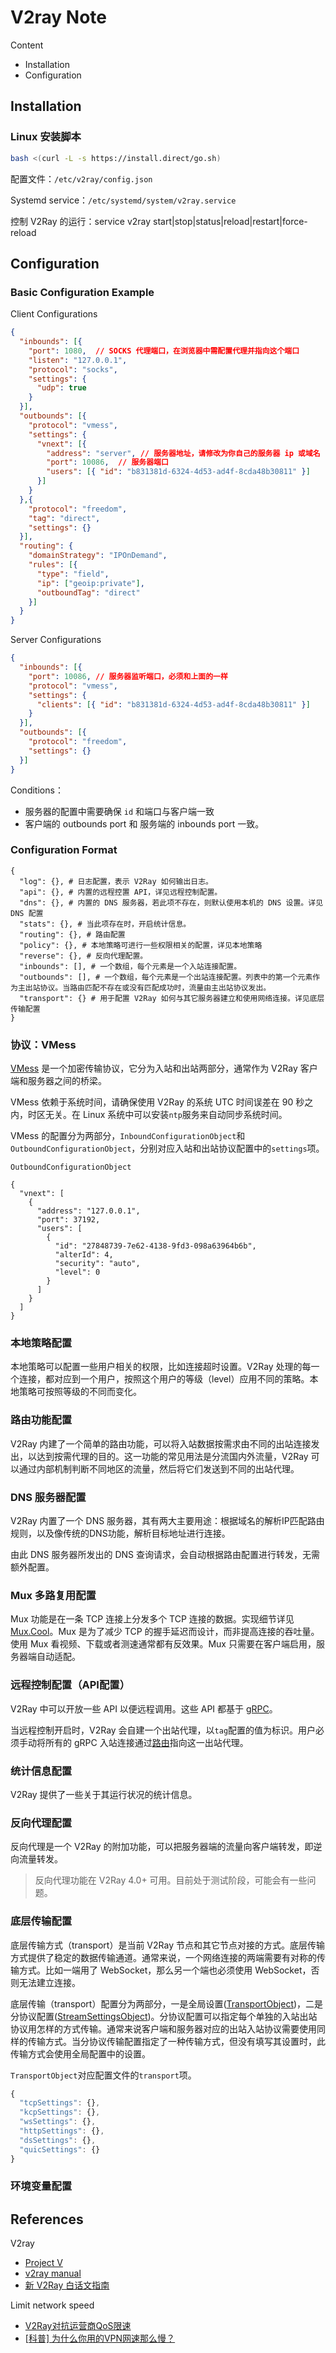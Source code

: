 # V2ray Note

Content

- Installation
- Configuration

## Installation

### Linux 安装脚本

```bash
bash <(curl -L -s https://install.direct/go.sh)
```

配置文件：`/etc/v2ray/config.json`

Systemd service：`/etc/systemd/system/v2ray.service`

控制 V2Ray 的运行：service v2ray start|stop|status|reload|restart|force-reload 

## Configuration

### Basic Configuration Example

Client Configurations

```json
{
  "inbounds": [{
    "port": 1080,  // SOCKS 代理端口，在浏览器中需配置代理并指向这个端口
    "listen": "127.0.0.1",
    "protocol": "socks",
    "settings": {
      "udp": true
    }
  }],
  "outbounds": [{
    "protocol": "vmess",
    "settings": {
      "vnext": [{
        "address": "server", // 服务器地址，请修改为你自己的服务器 ip 或域名
        "port": 10086,  // 服务器端口
        "users": [{ "id": "b831381d-6324-4d53-ad4f-8cda48b30811" }]
      }]
    }
  },{
    "protocol": "freedom",
    "tag": "direct",
    "settings": {}
  }],
  "routing": {
    "domainStrategy": "IPOnDemand",
    "rules": [{
      "type": "field",
      "ip": ["geoip:private"],
      "outboundTag": "direct"
    }]
  }
}
```



Server Configurations

```json
{
  "inbounds": [{
    "port": 10086, // 服务器监听端口，必须和上面的一样
    "protocol": "vmess",
    "settings": {
      "clients": [{ "id": "b831381d-6324-4d53-ad4f-8cda48b30811" }]
    }
  }],
  "outbounds": [{
    "protocol": "freedom",
    "settings": {}
  }]
}
```

Conditions：

- 服务器的配置中需要确保 `id` 和端口与客户端一致
- 客户端的 outbounds port 和 服务端的 inbounds port 一致。 

### Configuration Format

```
{
  "log": {}, # 日志配置，表示 V2Ray 如何输出日志。
  "api": {}, # 内置的远程控置 API，详见远程控制配置。
  "dns": {}, # 内置的 DNS 服务器，若此项不存在，则默认使用本机的 DNS 设置。详见DNS 配置
  "stats": {}, # 当此项存在时，开启统计信息。
  "routing": {}, # 路由配置
  "policy": {}, # 本地策略可进行一些权限相关的配置，详见本地策略
  "reverse": {}, # 反向代理配置。
  "inbounds": [], # 一个数组，每个元素是一个入站连接配置。
  "outbounds": [], # 一个数组，每个元素是一个出站连接配置。列表中的第一个元素作为主出站协议。当路由匹配不存在或没有匹配成功时，流量由主出站协议发出。
  "transport": {} # 用于配置 V2Ray 如何与其它服务器建立和使用网络连接。详见底层传输配置
}
```

### 协议：VMess

[VMess](https://v2ray.com/developer/protocols/vmess.html) 是一个加密传输协议，它分为入站和出站两部分，通常作为 V2Ray 客户端和服务器之间的桥梁。

VMess 依赖于系统时间，请确保使用 V2Ray 的系统 UTC 时间误差在 90 秒之内，时区无关。在 Linux 系统中可以安装`ntp`服务来自动同步系统时间。

VMess 的配置分为两部分，`InboundConfigurationObject`和`OutboundConfigurationObject`，分别对应入站和出站协议配置中的`settings`项。

`OutboundConfigurationObject`

```
{
  "vnext": [
    {
      "address": "127.0.0.1",
      "port": 37192,
      "users": [
        {
          "id": "27848739-7e62-4138-9fd3-098a63964b6b",
          "alterId": 4,
          "security": "auto",
          "level": 0
        }
      ]
    }
  ]
}
```

### 本地策略配置

本地策略可以配置一些用户相关的权限，比如连接超时设置。V2Ray 处理的每一个连接，都对应到一个用户，按照这个用户的等级（level）应用不同的策略。本地策略可按照等级的不同而变化。

### 路由功能配置

V2Ray 内建了一个简单的路由功能，可以将入站数据按需求由不同的出站连接发出，以达到按需代理的目的。这一功能的常见用法是分流国内外流量，V2Ray 可以通过内部机制判断不同地区的流量，然后将它们发送到不同的出站代理。

### DNS 服务器配置

V2Ray 内置了一个 DNS 服务器，其有两大主要用途：根据域名的解析IP匹配路由规则，以及像传统的DNS功能，解析目标地址进行连接。

由此 DNS 服务器所发出的 DNS 查询请求，会自动根据路由配置进行转发，无需额外配置。

### Mux 多路复用配置

Mux 功能是在一条 TCP 连接上分发多个 TCP 连接的数据。实现细节详见[Mux.Cool](https://v2ray.com/developer/protocols/muxcool.html)。Mux 是为了减少 TCP 的握手延迟而设计，而非提高连接的吞吐量。使用 Mux 看视频、下载或者测速通常都有反效果。Mux 只需要在客户端启用，服务器端自动适配。

### 远程控制配置（API配置）

V2Ray 中可以开放一些 API 以便远程调用。这些 API 都基于 [gRPC](https://grpc.io/)。

当远程控制开启时，V2Ray 会自建一个出站代理，以`tag`配置的值为标识。用户必须手动将所有的 gRPC 入站连接通过[路由](https://v2ray.com/chapter_02/03_routing.html)指向这一出站代理。

### 统计信息配置

V2Ray 提供了一些关于其运行状况的统计信息。

### 反向代理配置

反向代理是一个 V2Ray 的附加功能，可以把服务器端的流量向客户端转发，即逆向流量转发。

> 反向代理功能在 V2Ray 4.0+ 可用。目前处于测试阶段，可能会有一些问题。

### 底层传输配置

底层传输方式（transport）是当前 V2Ray 节点和其它节点对接的方式。底层传输方式提供了稳定的数据传输通道。通常来说，一个网络连接的两端需要有对称的传输方式。比如一端用了 WebSocket，那么另一个端也必须使用 WebSocket，否则无法建立连接。

底层传输（transport）配置分为两部分，一是全局设置([TransportObject](https://v2ray.com/chapter_02/05_transport.html#transportobject))，二是分协议配置([StreamSettingsObject](https://v2ray.com/chapter_02/05_transport.html#streamsettingsobject))。分协议配置可以指定每个单独的入站出站协议用怎样的方式传输。通常来说客户端和服务器对应的出站入站协议需要使用同样的传输方式。当分协议传输配置指定了一种传输方式，但没有填写其设置时，此传输方式会使用全局配置中的设置。

`TransportObject`对应配置文件的`transport`项。

```javascript
{
  "tcpSettings": {},
  "kcpSettings": {},
  "wsSettings": {},
  "httpSettings": {},
  "dsSettings": {},
  "quicSettings": {}
}
```

### 环境变量配置



## References

V2ray

- [Project V](https://v2ray.com/)
- [v2ray manual](https://github.com/v2ray/manual)
- [新 V2Ray 白话文指南](https://guide.v2fly.org/)

Limit network speed

- [V2Ray对抗运营商QoS限速](https://steemit.com/cn/@syt/v2ray-qos)
- [[科普\] 为什么你用的VPN网速那么慢？](https://fangeqiang.com/1378.html)
